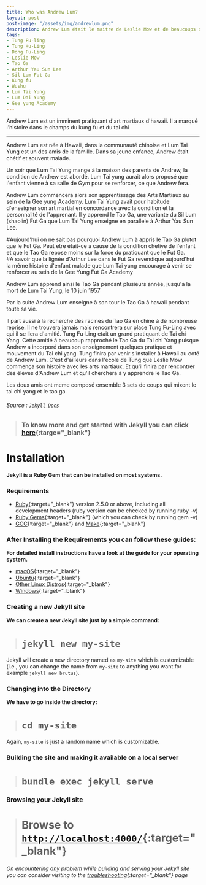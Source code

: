 ```yaml
---
title: Who was Andrew Lum?
layout: post
post-image: "/assets/img/andrewlum.png"
description: Andrew Lum était le maitre de Leslie Mow et de beaucoups d'autres.
tags:
- Tung Fu-ling
- Tung Hu-Ling
- Dong Fu-Ling
- Leslie Mow
- Tao Ga
- Arthur Yau Sun Lee
- Sil Lum Fut Ga 
- Kung fu
- Wushu
- Lum Tai Yung
- Lum Dai Yung
- Gee yung Academy
---
```


Andrew Lum est un imminent pratiquant d'art martiaux d'hawaii. Il a marqué l'histoire dans le champs du kung fu et du tai chi

--- 

Andrew Lum est née à Hawaii, dans la communauté chinoise et Lum Tai Yung est un des amis de la famille. 
Dans sa jeune enfance, Andrew était chétif et souvent malade. 

Un soir que Lum Tai Yung mange à la maison des parents de Andrew, la condition de Andrew est abordé. Lum Tai yung aurait alors proposé que l'enfant vienne à sa salle de Gym pour se renforcer, ce que Andrew fera.

Andrew Lum commencera alors son apprentissage des Arts Martiaux au sein de la Gee yung Academy. 
Lum Tai Yung avait pour habitude d'enseigner son art martial en concordance avec la condition et la personnalité de l'apprenant.
Il y apprend le Tao Ga, une variante du Sil Lum (shaolin) Fut Ga que Lum Tai Yung enseigne en parallele à Arthur Yau Sun Lee.

 
#Aujourd'hui on ne sait pas pourquoi Andrew Lum à appris le Tao Ga plutot que le Fut Ga. Peut etre était-ce à cause de la condition chetive de l'enfant et que le Tao Ga repose moins sur la force du pratiquant que le Fut Ga.    
#A savoir que la lignée d'Arthur Lee dans le Fut Ga revendique aujourd'hui la même histoire d'enfant malade que Lum Tai yung encourage à venir se renforcer au sein de la Gee Yung Fut Ga Academy 

Andrew Lum apprend ainsi le Tao Ga pendant plusieurs année, jusqu'a la mort de Lum Tai Yung, le 10 juin 1957

Par la suite Andrew Lum enseigne à son tour le Tao Ga à hawaii pendant toute sa vie.

Il part aussi à la recherche des racines du Tao Ga en chine à de nombreuse reprise. Il ne trouvera jamais mais rencontrera sur place Tung Fu-Ling avec qui il se liera d'amitié. 
Tung Fu-Ling etait un grand pratiquant de Tai chi Yang. Cette amitié à beaucoup rapproché le Tao Ga du Tai chi Yang puisque Andrew a incorporé dans son enseignement quelques pratique et mouvement du Tai chi yang. 
Tung finira par venir s'installer à Hawaii au coté de Andrew Lum. C'est d'ailleurs dans l'ecole de Tung que Leslie Mow commença son histoire avec les arts martiaux. Et qu'il finira par rencontrer des élèves d'Andrew Lum et qu'il cherchera à y apprendre le Tao Ga.

Les deux amis ont meme composé ensemble 3 sets de coups qui mixent le tai chi yang et le tao ga. 







###### Source : [`Jekyll Docs`](https://jekyllrb.com/docs/)

> ### To know more and get started with Jekyll you can click [here](https://jekyllrb.com/){:targe="_blank"}
	
# Installation
**Jekyll is a Ruby Gem that can be installed on most systems.**
### Requirements
* [Ruby](https://www.ruby-lang.org/en/downloads/){:target="_blank"} version 2.5.0 or above, including all development headers (ruby version can be checked by running ruby -v)
* [Ruby Gems](https://rubygems.org/pages/download){:target="_blank"} (which you can check by running gem -v)
* [GCC](https://gcc.gnu.org/install/){:target="_blank"} and [Make](https://www.gnu.org/software/make/){:target="_blank"}

### After Installing the Requirements you can follow these guides:
**For detailed install instructions have a look at the guide for your operating system.**
* [macOS](https://jekyllrb.com/docs/installation/macos/){:target="_blank"}
* [Ubuntu](https://jekyllrb.com/docs/installation/ubuntu/){:target="_blank"}
* [Other Linux Distros](https://jekyllrb.com/docs/installation/other-linux/){:target="_blank"}
* [Windows](https://jekyllrb.com/docs/installation/windows/){:target="_blank"}

### Creating a new Jekyll site
**We can create a new Jekyll site just by a simple command:**<br>
> # `jekyll new my-site`

Jekyll will create a new directory named as `my-site` which is customizable (i.e., you can change the name from `my-site` to anything you want for example `jekyll new brutus`).

### Changing into the Directory
**We have to go inside the directory:**<br>
> # `cd my-site`

Again, `my-site` is just a random name which is customizable.

### Building the site and making it available on a local server
> # `bundle exec jekyll serve`

### Browsing your Jekyll site
> # Browse to [`http://localhost:4000/`](http://localhost:4000/){:target="_blank"}

###### On encountering any problem while building and serving your Jekyll site you can consider visiting to the [troubleshooting](https://jekyllrb.com/docs/troubleshooting/#configuration-problems){:target="_blank"} page
